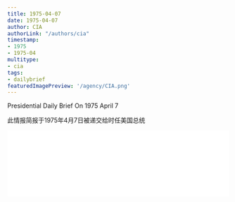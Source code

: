 ```yaml
---
title: 1975-04-07
date: 1975-04-07
author: CIA 
authorLink: "/authors/cia"
timestamp: 
- 1975
- 1975-04
multitype: 
- cia
tags: 
- dailybrief
featuredImagePreview: '/agency/CIA.png'
---
```



Presidential Daily Brief On 1975 April 7

此情报简报于1975年4月7日被递交给时任美国总统

<!--more-->





<div id="over" style="width:100%; overflow:hidden"> <iframe id="sFrame" name="sFrame" frameborder="no" border="0"  allowfullscreen marginwidth="0" scrolling="no" src = " /CIA/1975-04-07.html "  style = " position:absulute; width: 806px; top: 300;" > </iframe> </div>